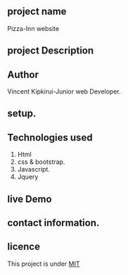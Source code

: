 ## project name
Pizza-Inn website

## project Description

## Author
Vincent Kipkirui-Junior web Developer.
## setup.


 ## Technologies used
 1. Html
 2. css & bootstrap.
 3. Javascript.
 4. Jquery
 ## live Demo 
 


 ## contact information.

 ## licence
 This project is under [MIT](LICENCE.md)